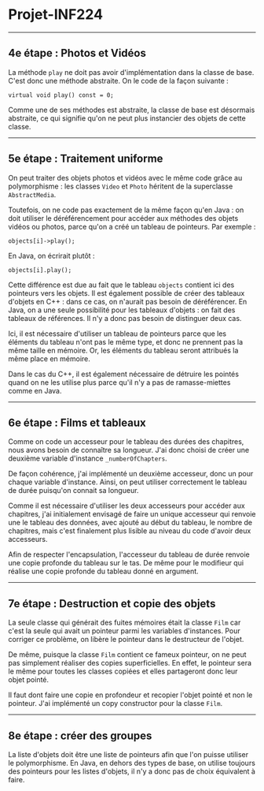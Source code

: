 # Projet-INF224

---

## 4e étape : Photos et Vidéos

La méthode `play` ne doit pas avoir d'implémentation dans la classe de base. C'est donc une méthode abstraite. On le code de la façon suivante :

`virtual void play() const = 0;`

Comme une de ses méthodes est abstraite, la classe de base est désormais abstraite, ce qui signifie qu'on ne peut plus instancier des objets de cette classe.

---

## 5e étape : Traitement uniforme

On peut traiter des objets photos et vidéos avec le même code grâce au polymorphisme : les classes `Video` et `Photo` héritent de la superclasse `AbstractMedia`.

Toutefois, on ne code pas exactement de la même façon qu'en Java : on doit utiliser le déréférencement pour accéder aux méthodes des objets vidéos ou photos, parce qu'on a créé un tableau de pointeurs. Par exemple :

`objects[i]->play();`

En Java, on écrirait plutôt :

`objects[i].play();`

Cette différence est due au fait que le tableau `objects` contient ici des pointeurs vers les objets. Il est également possible de créer des tableaux d'objets en C++ : dans ce cas, on n'aurait pas besoin de déréférencer. En Java, on a une seule possibilité pour les tableaux d'objets : on fait des tableaux de références. Il n'y a donc pas besoin de distinguer deux cas.

Ici, il est nécessaire d'utiliser un tableau de pointeurs parce que les éléments du tableau n'ont pas le même type, et donc ne prennent pas la même taille en mémoire. Or, les éléments du tableau seront attribués la même place en mémoire.

Dans le cas du C++, il est également nécessaire de détruire les pointés quand on ne les utilise plus parce qu'il n'y a pas de ramasse-miettes comme en Java.

---

## 6e étape : Films et tableaux

Comme on code un accesseur pour le tableau des durées des chapitres, nous avons besoin de connaître sa longueur. J'ai donc choisi de créer une deuxième variable d'instance `_numberOfChapters`.

De façon cohérence, j'ai implémenté un deuxième accesseur, donc un pour chaque variable d'instance. Ainsi, on peut utiliser correctement le tableau de durée puisqu'on connait sa longueur.

Comme il est nécessaire d'utiliser les deux accesseurs pour accéder aux chapitres, j'ai initialement envisagé de faire un unique accesseur qui renvoie une le tableau des données, avec ajouté au début du tableau, le nombre de chapitres, mais c'est finalement plus lisible au niveau du code d'avoir deux accesseurs.

Afin de respecter l'encapsulation, l'accesseur du tableau de durée renvoie une copie profonde du tableau sur le tas.
De même pour le modifieur qui réalise une copie profonde du tableau donné en argument.

---

## 7e étape : Destruction et copie des objets

La seule classe qui générait des fuites mémoires était la classe `Film` car c'est la seule qui avait un pointeur parmi les variables d'instances. Pour corriger ce problème, on libère le pointeur dans le destructeur de l'objet.

De même, puisque la classe `Film` contient ce fameux pointeur, on ne peut pas simplement réaliser des copies superficielles. En effet, le pointeur sera le même pour toutes les classes copiées  et elles partageront donc leur objet pointé. 

Il faut dont faire une copie en profondeur et recopier l'objet pointé et non le pointeur. J'ai implémenté un copy constructor pour la classe `Film`.

---

## 8e étape : créer des groupes

La liste d'objets doit être une liste de pointeurs afin que l'on puisse utiliser le polymorphisme. En Java, en dehors des types de base, on utilise toujours des pointeurs pour les listes d'objets, il n'y a donc pas de choix équivalent à faire.